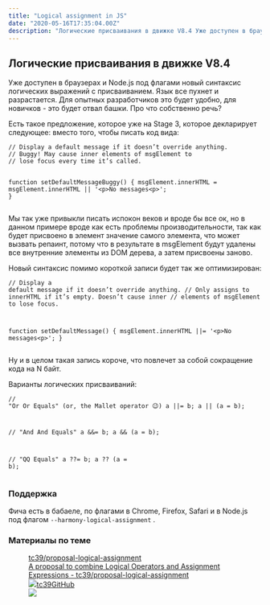 ```yaml
---
title: "Logical assignment in JS"
date: "2020-05-16T17:35:04.00Z"
description: "Логические присваивания в движке V8.4 Уже доступен в браузерах и Node.js под флагами новый синтаксис логических выражений с прис"
---
```


<h2 id="-v8-4">Логические присваивания в движке V8.4</h2><p>Уже доступен в браузерах и Node.js под флагами новый синтаксис логических выражений с присваиванием. Язык все пухнет и разрастается. Для опытных разработчиков это будет удобно, для новичков - это будет отвал башки. Про что собственно речь?</p><p>Есть такое предложение, которое уже на Stage 3, которое декларирует следующее: вместо того, чтобы писать код вида:</p><pre><code class="language-javascript">// Display a default message if it doesn’t override anything.
// Buggy! May cause inner elements of msgElement to
// lose focus every time it’s called.

function setDefaultMessageBuggy() {
  msgElement.innerHTML = msgElement.innerHTML || '&lt;p&gt;No messages&lt;p&gt;';
}</code></pre><p>Мы так уже привыкли писать испокон веков и вроде бы все ок, но в данном примере вроде как есть проблемы производительности, так как будет присвоено в элемент значение самого элемента, что может вызвать репаинт, потому что в результате в msgElement будут удалены все внутренние элементы из DOM дерева, а затем присвоены заново.</p><p>Новый синтаксис помимо короткой записи будет так же оптимизирован:</p><pre><code class="language-javascript">// Display a default message if it doesn’t override anything.
// Only assigns to innerHTML if it’s empty. Doesn’t cause inner
// elements of msgElement to lose focus.

function setDefaultMessage() {
  msgElement.innerHTML ||= '&lt;p&gt;No messages&lt;p&gt;';
}</code></pre><p>Ну и в целом такая запись короче, что повлечет за собой сокращение кода на N байт.</p><p>Варианты логических присваиваний:</p><pre><code class="language-javascript">// "Or Or Equals" (or, the Mallet operator :wink:)
a ||= b;
a || (a = b);

// "And And Equals"
a &amp;&amp;= b;
a &amp;&amp; (a = b);

// "QQ Equals"
a ??= b;
a ?? (a = b);</code></pre><h3 id="-">Поддержка</h3><p>Фича есть в бабаеле, по флагами в Chrome, Firefox, Safari и в Node.js под флагом <code>--harmony-logical-assignment</code> .</p><h3 id="--1">Материалы по теме</h3><figure class="kg-card kg-bookmark-card"><a class="kg-bookmark-container" href="https://github.com/tc39/proposal-logical-assignment"><div class="kg-bookmark-content"><div class="kg-bookmark-title">tc39/proposal-logical-assignment</div><div class="kg-bookmark-description">A proposal to combine Logical Operators and Assignment Expressions - tc39/proposal-logical-assignment</div><div class="kg-bookmark-metadata"><img class="kg-bookmark-icon" src="https://github.githubassets.com/favicons/favicon.svg"><span class="kg-bookmark-author">tc39</span><span class="kg-bookmark-publisher">GitHub</span></div></div><div class="kg-bookmark-thumbnail"><img src="https://avatars3.githubusercontent.com/u/1725583?s=400&amp;v=4"></div></a></figure>

